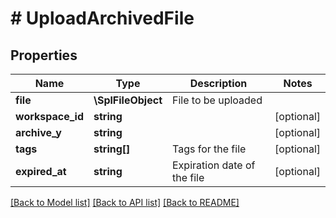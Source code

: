 # # UploadArchivedFile

## Properties

Name | Type | Description | Notes
------------ | ------------- | ------------- | -------------
**file** | **\SplFileObject** | File to be uploaded |
**workspace_id** | **string** |  | [optional]
**archive_y** | **string** |  | [optional]
**tags** | **string[]** | Tags for the file | [optional]
**expired_at** | **string** | Expiration date of the file | [optional]

[[Back to Model list]](../../README.md#models) [[Back to API list]](../../README.md#endpoints) [[Back to README]](../../README.md)
